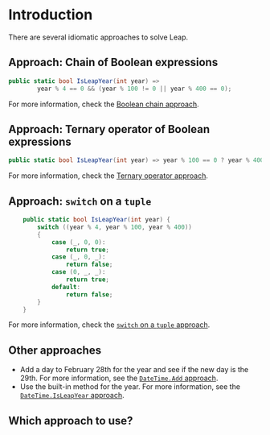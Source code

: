 # Introduction

There are several idiomatic approaches to solve Leap.

## Approach: Chain of Boolean expressions

```csharp
public static bool IsLeapYear(int year) =>
        year % 4 == 0 && (year % 100 != 0 || year % 400 == 0);
```

For more information, check the [Boolean chain approach][approach-boolean-chain].

## Approach: Ternary operator of Boolean expressions

```csharp
public static bool IsLeapYear(int year) => year % 100 == 0 ? year % 400 == 0 : year % 4 == 0;
```

For more information, check the [Ternary operator approach][approach-ternary-operator].

## Approach: `switch` on a `tuple`

```csharp
    public static bool IsLeapYear(int year) {
        switch ((year % 4, year % 100, year % 400))
        {
            case (_, 0, 0):
                return true;
            case (_, 0, _):
                return false;
            case (0, _, _):
                return true;
            default:
                return false;
        }
    }
```

For more information, check the [`switch` on a `tuple` approach][approach-switch-on-a-tuple].

## Other approaches

- Add a day to February 28th for the year and see if the new day is the 29th. For more information, see the [`DateTime.Add` approach][approach-datetime-add].
- Use the built-in method for the year. For more information, see the [`DateTime.IsLeapYear` approach][approach-datetime-isleapyear].


## Which approach to use?

[approach-boolean-chain]: https://exercism.org/tracks/csharp/exercises/leap/approaches/boolean-chain
[approach-ternary-operator]: https://exercism.org/tracks/csharp/exercises/leap/approaches/ternary-operator
[approach-switch-on-a-tuple]: https://exercism.org/tracks/csharp/exercises/leap/approaches/switch-on-a-tuple
[approach-datetime-add]: https://exercism.org/tracks/csharp/exercises/leap/approaches/datetime-addition
[approach-datetime-isleapyear]: https://exercism.org/tracks/csharp/exercises/leap/approaches/built-in-method
